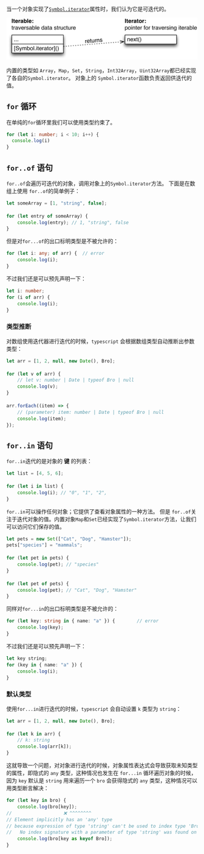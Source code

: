 当一个对象实现了[`Symbol.iterator`](https://www.tslang.cn/docs/handbook/symbols.html#symboliterator)属性时，我们认为它是可迭代的。

![21. Iterables and iterators](assets/iteration----iteration_protocol.jpg)

内置的类型如 `Array`，`Map`，`Set`，`String`，`Int32Array`，`Uint32Array`都已经实现了各自的`Symbol.iterator`。 对象上的 `Symbol.iterator`函数负责返回供迭代的值。

## `for` 循环

在单纯的`for`循环里我们可以使用类型约束了。

```ts
for (let i: number; i < 10; i++) {
  console.log(i)
}
```

## `for..of` 语句

`for..of`会遍历可迭代的对象，调用对象上的`Symbol.iterator`方法。 下面是在数组上使用 `for..of`的简单例子：

```ts
let someArray = [1, "string", false];

for (let entry of someArray) {
    console.log(entry); // 1, "string", false
}
```

但是对`for...of`的出口标明类型是不被允许的：

```ts
for (let i: any; of arr) {	// error
    console.log(i);
}
```

不过我们还是可以预先声明一下：

```ts
let i: number;
for (i of arr) {
    console.log(i);
}
```

### 类型推断

对数组使用迭代器进行迭代的时候，`typescript` 会根据数组类型自动推断出参数类型：

```ts
let arr = [1, 2, null, new Date(), Bro];

for (let v of arr) {
  	// let v: number | Date | typeof Bro | null
    console.log(v);
}

arr.forEach((item) => {
  	// (parameter) item: number | Date | typeof Bro | null
    console.log(item);
});
```

## `for..in` 语句

`for..in`迭代的是对象的 **键** 的列表：

```ts
let list = [4, 5, 6];

for (let i in list) {
    console.log(i); // "0", "1", "2",
}
```

`for..in`可以操作任何对象；它提供了查看对象属性的一种方法。 但是 `for..of`关注于迭代对象的值。内置对象`Map`和`Set`已经实现了`Symbol.iterator`方法，让我们可以访问它们保存的值。

```ts
let pets = new Set(["Cat", "Dog", "Hamster"]);
pets["species"] = "mammals";

for (let pet in pets) {
    console.log(pet); // "species"
}

for (let pet of pets) {
    console.log(pet); // "Cat", "Dog", "Hamster"
}
```

同样对`for...in`的出口标明类型是不被允许的：

```ts
for (let key: string in { name: "a" }) {		// error
    console.log(key);
}

```

不过我们还是可以预先声明一下：

```ts
let key string;
for (key in { name: "a" }) {
    console.log(i);
}
```

### 默认类型

使用`for...in`进行迭代的时候，`typescript` 会自动设置 `k` 类型为 `string`：

```ts
let arr = [1, 2, null, new Date(), Bro];

for (let k in arr) {
  	// k: string
    console.log(arr[k]);
}
```

这就导致一个问题，对对象进行迭代的时候，对象属性表达式会导致获取未知类型的属性，即隐式的 `any` 类型，这种情况也发生在 `for...in` 循环遍历对象的时候，因为 `key` 默认是 `string` 用来遍历一个 `bro` 会获得隐式的 `any` 类型，这种情况可以用类型断言解决：

```ts
for (let key in bro) {
    console.log(bro[key]);
//   				 ❌ ^^^^^^^^ 
// Element implicitly has an 'any' type 
// because expression of type 'string' can't be used to index type 'Bro'.
//   No index signature with a parameter of type 'string' was found on type 'Bro'.
    console.log(bro[key as keyof Bro]);
}
```

### 

